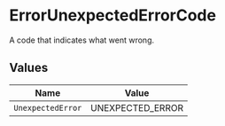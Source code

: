 # ErrorUnexpectedErrorCode

A code that indicates what went wrong.


## Values

| Name              | Value             |
| ----------------- | ----------------- |
| `UnexpectedError` | UNEXPECTED_ERROR  |